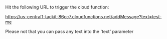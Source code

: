 Hit the following URL to trigger the cloud function:

https://us-central1-tackit-86cc7.cloudfunctions.net/addMessage?text=test-me

Please not that you can pass any text into the 'text' parameter
